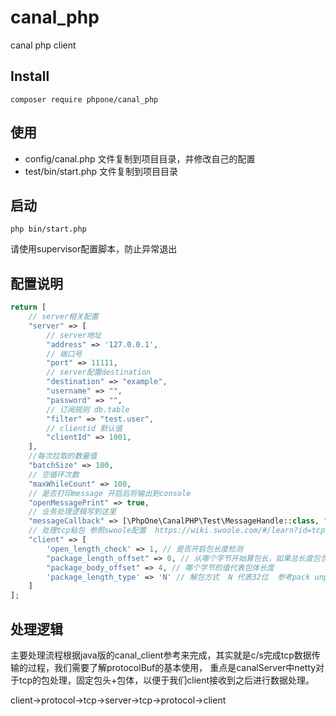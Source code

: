 # canal_php
canal php client


## Install
```shell
composer require phpone/canal_php
```

## 使用
- config/canal.php 文件复制到项目目录，并修改自己的配置
- test/bin/start.php 文件复制到项目目录

## 启动
```shell
php bin/start.php 
```
请使用supervisor配置脚本，防止异常退出

## 配置说明
```php
return [
    // server相关配置
    "server" => [
        // server地址
        "address" => '127.0.0.1',
        // 端口号
        "port" => 11111,
        // server配置destination
        "destination" => "example",
        "username" => "",
        "password" => "",
        // 订阅规则 db.table
        "filter" => "test.user",
        // clientid 默认值
        "clientId" => 1001,
    ],
    //每次拉取的数量值
    "batchSize" => 100,
    // 空循环次数
    "maxWhileCount" => 100,
    // 是否打印message 开启后将输出到console
    "openMessagePrint" => true,
    // 业务处理逻辑写到这里
    "messageCallback" => [\PhpOne\CanalPHP\Test\MessageHandle::class, "handle"],
    // 处理tcp粘包 参照swoole配置  https://wiki.swoole.com/#/learn?id=tcp%e7%b2%98%e5%8c%85%e9%97%ae%e9%a2%98
    "client" => [
        'open_length_check' => 1, // 是否开启包长度检测
        "package_length_offset" => 0, // 从哪个字节开始算包长，如果总长度包含包头，就从0开始
        "package_body_offset" => 4, // 哪个字节的值代表包体长度
        'package_length_type' => 'N' // 解包方式  N 代表32位  参考pack unpack函数
    ]
];

```
## 处理逻辑
主要处理流程根据java版的canal_client参考来完成，其实就是c/s完成tcp数据传输的过程，我们需要了解protocolBuf的基本使用，
重点是canalServer中netty对于tcp的包处理，固定包头+包体，以便于我们client接收到之后进行数据处理。

client->protocol->tcp->server->tcp->protocol->client




